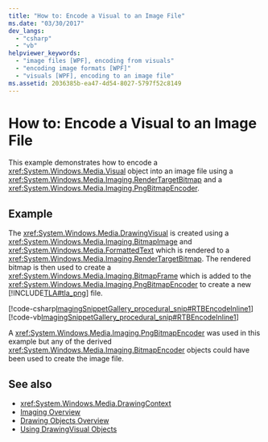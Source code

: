 ```yaml
---
title: "How to: Encode a Visual to an Image File"
ms.date: "03/30/2017"
dev_langs: 
  - "csharp"
  - "vb"
helpviewer_keywords: 
  - "image files [WPF], encoding from visuals"
  - "encoding image formats [WPF]"
  - "visuals [WPF], encoding to an image file"
ms.assetid: 2036385b-ea47-4d54-8027-5797f52c8149
---
```

# How to: Encode a Visual to an Image File
This example demonstrates how to encode a <xref:System.Windows.Media.Visual> object into an image file using a <xref:System.Windows.Media.Imaging.RenderTargetBitmap> and a <xref:System.Windows.Media.Imaging.PngBitmapEncoder>.  
  
## Example  
 The <xref:System.Windows.Media.DrawingVisual> is created using a <xref:System.Windows.Media.Imaging.BitmapImage> and <xref:System.Windows.Media.FormattedText> which is rendered to a <xref:System.Windows.Media.Imaging.RenderTargetBitmap>. The rendered bitmap is then used to create a <xref:System.Windows.Media.Imaging.BitmapFrame> which is added to the <xref:System.Windows.Media.Imaging.PngBitmapEncoder> to create a new [!INCLUDE[TLA#tla_png](../../../../includes/tlasharptla-png-md.md)] file.  
  
 [!code-csharp[ImagingSnippetGallery_procedural_snip#RTBEncodeInline1](~/samples/snippets/csharp/VS_Snippets_Wpf/ImagingSnippetGallery_procedural_snip/CSharp/RenderTargetBitmapExample_Encode.cs#rtbencodeinline1)]
 [!code-vb[ImagingSnippetGallery_procedural_snip#RTBEncodeInline1](~/samples/snippets/visualbasic/VS_Snippets_Wpf/ImagingSnippetGallery_procedural_snip/VB/RenderTargetBitmapExample_Encode.vb#rtbencodeinline1)]  
  
 A <xref:System.Windows.Media.Imaging.PngBitmapEncoder> was used in this example but any of the derived <xref:System.Windows.Media.Imaging.BitmapEncoder> objects could have been used to create the image file.  
  
## See also
- <xref:System.Windows.Media.DrawingContext>
- [Imaging Overview](imaging-overview.md)
- [Drawing Objects Overview](drawing-objects-overview.md)
- [Using DrawingVisual Objects](using-drawingvisual-objects.md)

